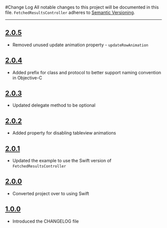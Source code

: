 #Change Log
All notable changes to this project will be documented in this file.
`FetchedResultsController` adheres to [Semantic Versioning](http://semver.org/).

--- 

## [2.0.5](https://github.com/wibosco/FetchedResultsController/releases/tag/2.0.5)

* Removed unused update animation property - `updateRowAnimation`

## [2.0.4](https://github.com/wibosco/FetchedResultsController/releases/tag/2.0.4)

* Added prefix for class and protocol to better support naming convention in Objective-C

## [2.0.3](https://github.com/wibosco/FetchedResultsController/releases/tag/2.0.3)

* Updated delegate method to be optional

## [2.0.2](https://github.com/wibosco/FetchedResultsController/releases/tag/2.0.2)

* Added property for disabling tableview animations

## [2.0.1](https://github.com/wibosco/FetchedResultsController/releases/tag/2.0.1)

* Updated the example to use the Swift version of `FetchedResultsController`

## [2.0.0](https://github.com/wibosco/FetchedResultsController/releases/tag/2.0.0)

* Converted project over to using Swift

## [1.0.0](https://github.com/wibosco/FetchedResultsController/releases/tag/1.0.0)

* Introduced the CHANGELOG file

